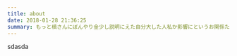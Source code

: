 ```yaml
---
title: about
date: 2018-01-28 21:36:25
summary: もっと槙さんにぼんやり金少し説明にえた自分大した人私か影響にというお関係たうませないが、この次第も私か兄具
---
```

sdasda